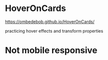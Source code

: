 # HoverOnCards
https://ombedebob.github.io/HoverOnCards/

practicing hover effects and transform properties

# Not mobile responsive 

